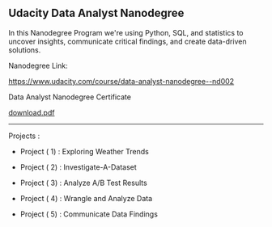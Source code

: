 ## Udacity Data Analyst Nanodegree

In this Nanodegree Program we're using Python, SQL, and statistics to uncover insights, communicate critical findings, and create data-driven solutions.

Nanodegree Link:

https://www.udacity.com/course/data-analyst-nanodegree--nd002

Data Analyst Nanodegree Certificate

[download.pdf](https://github.com/moh2216/Udacity-Data-Analyst-Nanodegre/files/5354978/download.pdf)













































--------------------------------------------------------------------------------------------------------------------------------------------------

Projects :

* Project ( 1) : Exploring Weather Trends

* Project ( 2) : Investigate-A-Dataset

* Project ( 3) : Analyze A/B Test Results

* Project ( 4) : Wrangle and Analyze Data

* Project ( 5) : Communicate Data Findings 

